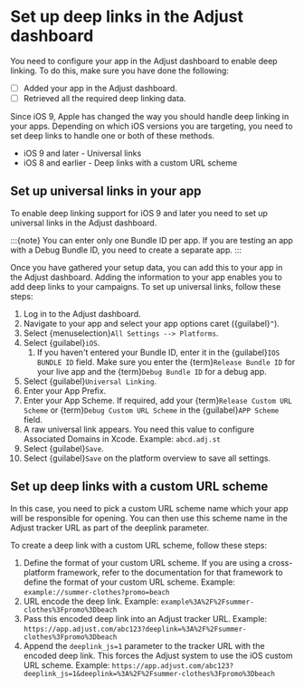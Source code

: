 # Set up deep links in the Adjust dashboard

You need to configure your app in the Adjust dashboard to enable deep linking. To do this, make sure you have done the following:

- [ ] Added your app in the Adjust dashboard.
- [ ] Retrieved all the required deep linking data.

Since iOS 9, Apple has changed the way you should handle deep linking in your apps. Depending on which iOS versions you are targeting, you need to set deep links to handle one or both of these methods.

* iOS 9 and later - Universal links
* iOS 8 and earlier - Deep links with a custom URL scheme

## Set up universal links in your app

To enable deep linking support for iOS 9 and later you need to set up universal links in the Adjust dashboard.

:::{note}
You can enter only one Bundle ID per app. If you are testing an app with a Debug Bundle ID, you need to create a separate app.
:::

Once you have gathered your setup data, you can add this to your app in the Adjust dashboard. Adding the information to your app enables you to add deep links to your campaigns. To set up universal links, follow these steps:

1. Log in to the Adjust dashboard.
2. Navigate to your app and select your app options caret ({guilabel}`^`).
3. Select {menuselection}`All Settings --> Platforms`.
4. Select {guilabel}`iOS`.
   1. If you haven't entered your Bundle ID, enter it in the {guilabel}`IOS BUNDLE ID` field. Make sure you enter the {term}`Release Bundle ID` for your live app and the {term}`Debug Bundle ID` for a debug app.
5. Select {guilabel}`Universal Linking`.
6. Enter your App Prefix.
7. Enter your App Scheme. If required, add your {term}`Release Custom URL Scheme` or {term}`Debug Custom URL Scheme` in the {guilabel}`APP Scheme` field.
8. A raw universal link appears. You need this value to configure Associated Domains in Xcode. Example: `abcd.adj.st`
9.  Select {guilabel}`Save`.
10. Select {guilabel}`Save` on the platform overview to save all settings.

## Set up deep links with a custom URL scheme

In this case, you need to pick a custom URL scheme name which your app will be responsible for opening. You can then use this scheme name in the Adjust tracker URL as part of the deeplink parameter.

To create a deep link with a custom URL scheme, follow these steps:

1. Define the format of your custom URL scheme. If you are using a cross-platform framework, refer to the documentation for that framework to define the format of your custom URL scheme. Example: `example://summer-clothes?promo=beach`
2. URL encode the deep link. Example: `example%3A%2F%2Fsummer-clothes%3Fpromo%3Dbeach`
3. Pass this encoded deep link into an Adjust tracker URL. Example: `https://app.adjust.com/abc123?deeplink=%3A%2F%2Fsummer-clothes%3Fpromo%3Dbeach`
4. Append the `deeplink_js=1` parameter to the tracker URL with the encoded deep link. This forces the Adjust system to use the iOS custom URL scheme. Example: `https://app.adjust.com/abc123?deeplink_js=1&deeplink=%3A%2F%2Fsummer-clothes%3Fpromo%3Dbeach`
